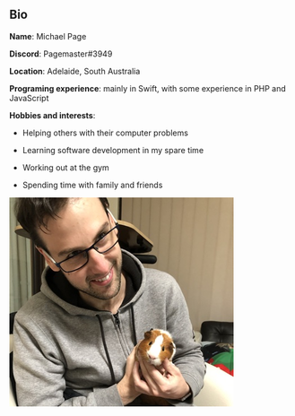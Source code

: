 ## Bio

**Name**: Michael Page

**Discord**: Pagemaster#3949

**Location**: Adelaide, South Australia

**Programing experience**: mainly in Swift, with some experience in PHP and JavaScript

**Hobbies and interests**: 

- Helping others with their computer problems

- Learning software development in my spare time

- Working out at the gym

- Spending time with family and friends

![Michael with Ridgey the guinea pig](README.assets/BioPhoto.jpg)